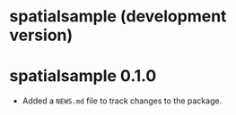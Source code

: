 # spatialsample (development version)

# spatialsample 0.1.0

* Added a `NEWS.md` file to track changes to the package.
